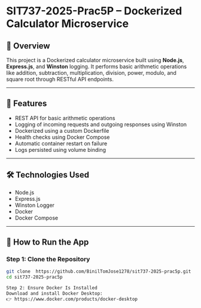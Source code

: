 # SIT737-2025-Prac5P – Dockerized Calculator Microservice

## 📌 Overview

This project is a Dockerized calculator microservice built using **Node.js**, **Express.js**, and **Winston** logging. It performs basic arithmetic operations like addition, subtraction, multiplication, division, power, modulo, and square root through RESTful API endpoints.

---

## 🧠 Features

- REST API for basic arithmetic operations
- Logging of incoming requests and outgoing responses using Winston
- Dockerized using a custom Dockerfile
- Health checks using Docker Compose
- Automatic container restart on failure
- Logs persisted using volume binding

---

## 🛠 Technologies Used

- Node.js
- Express.js
- Winston Logger
- Docker
- Docker Compose

---

## 🚀 How to Run the App

### Step 1: Clone the Repository

```bash
git clone  https://github.com/BinilTomJose1278/sit737-2025-prac5p.git
cd sit737-2025-prac5p

Step 2: Ensure Docker Is Installed
Download and install Docker Desktop:
👉 https://www.docker.com/products/docker-desktop
